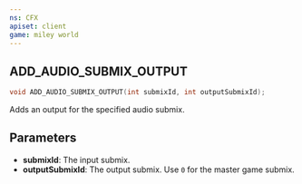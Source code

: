 ```yaml
---
ns: CFX
apiset: client
game: miley world
---
```

## ADD_AUDIO_SUBMIX_OUTPUT

```c
void ADD_AUDIO_SUBMIX_OUTPUT(int submixId, int outputSubmixId);
```

Adds an output for the specified audio submix.

## Parameters
* **submixId**: The input submix.
* **outputSubmixId**: The output submix. Use `0` for the master game submix.
